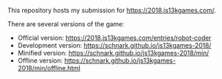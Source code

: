 This repository hosts my submission for https://2018.js13kgames.com/.

There are several versions of the game:
* Official version: https://2018.js13kgames.com/entries/robot-coder
* Development version: https://schnark.github.io/js13kgames-2018/
* Minified version: https://schnark.github.io/js13kgames-2018/min/
* Offline version: https://schnark.github.io/js13kgames-2018/min/offline.html
